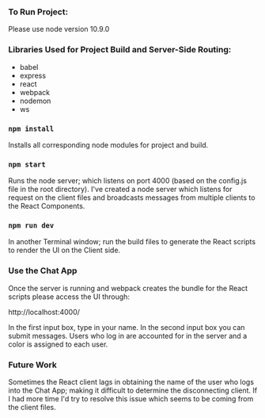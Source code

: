 ### To Run Project:

Please use node version 10.9.0

### Libraries Used for Project Build and Server-Side Routing:

* babel
* express
* react
* webpack
* nodemon
* ws

### `npm install`

Installs all corresponding node modules for project and build.

### `npm start`

Runs the node server; which listens on port 4000 (based on the config.js file in the root directory). I've created a
node server which listens for request on the client files and broadcasts messages from multiple clients to the React
Components.

### `npm run dev`

In another Terminal window; run the build files to generate the React scripts to render the UI on the Client side.

### Use the Chat App

Once the server is running and webpack creates the bundle for the React scripts please access the UI through:

http://localhost:4000/

In the first input box, type in your name. In the second input box you can submit messages. Users who log in are
accounted for in the server and a color is assigned to each user.

### Future Work

Sometimes the React client lags in obtaining the name of the user who logs into the Chat App; making it difficult to
determine the disconnecting client. If I had more time I'd try to resolve this issue which seems to be coming from
the client files.